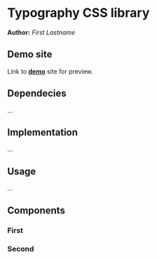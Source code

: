 # Typography CSS library
**Author:** *First Lastname*
## Demo site
Link to **[demo](https://pslib-cz.github.io/2022l4web-css-typographic-library-FilipRoubinek/)** site for preview.
## Dependecies
...
## Implementation
...
## Usage
...
## Components
### First
### Second
